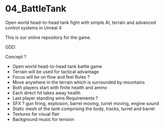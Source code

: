 # 04_BattleTank
Open world head-to-head tank fight with simple AI, terrain and advanced control systems in Unreal 4

This is our online repository for the game.

GDD:

Concept ?
* Open world head-to-head tank battle game
* Terrain will be used for tactical advantage
* Focus will be on flow and feel
Rules ?
* Move anywhere in the terrain which is surrounded by mountains
* Both players start with finite health and ammo
* Each direct hit takes away health
* Last player standing wins
Requirements ?
* SFX ? gun firing, explosion, barrel moving, turret moving, engine sound
* Static mesh of the tank comprising the body, tracks, turret and barrel
* Textures for visual flair
* Background music for tension



